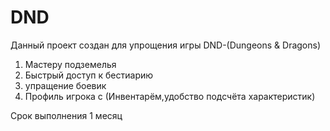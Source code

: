 # DND
Данный проект создан для упрощения игры DND-(Dungeons &amp; Dragons)

1. Мастеру подземелья 
2. Быстрый доступ к бестиарию 
3. упращение боевик 
4. Профиль игрока с (Инвентарём,удобство подсчёта характеристик)

Срок выполнения 1 месяц
